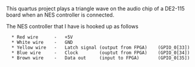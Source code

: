 This quartus project plays a triangle wave on the audio chip of a DE2-115 board when an NES controller is connected.

The NES controller that I have is hooked up as follows
```
  * Red wire      -   +5V
  * White wire    -   GND
  * Yellow wire   -   Latch signal (output from FPGA)    (GPIO_0[33])
  * Blue wire     -   Clock        (ouptut from FPGA)    (GPIO_0[34])
  * Brown wire    -   Data out     (input to FPGA)       (GPIO_0[35])
```
